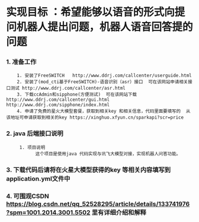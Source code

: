 实现目标 ：希望能够以语音的形式向提问机器人提出问题，机器人语音回答提的问题
===

### 1. 准备工作

        1. 安装了FreeSWITCH   http://www.ddrj.com/callcenter/userguide.html
        2. 安装了(mod_cti基于FreeSWITCH)-语音识别（asr）接口  可在该网站申请相关接口测试 http://www.ddrj.com/callcenter/asr.html
        3. 下载ccAdmin和sipphone(方便测试)  可在该网站下载 http://www.ddrj.com/callcenter/gui.html  http://www.ddrj.com/sipphone/index.html
        4. 申请了免费的星火大模型套餐，获取到相关key 和相关信息，代码里面要填写的  从该地址可申请获取到相关的key https://xinghuo.xfyun.cn/sparkapi?scr=price
### 2. java 后端接口说明

         1. 项目说明
               这个项目是使用java 代码实现与讯飞大模型对接，实现机器人问答功能。
### 3. 下载代码后请将在火星大模型获得的key 等相关内容填写到 application.yml文件中
### 4. 可围观CSDN https://blog.csdn.net/qq_52528295/article/details/133741976?spm=1001.2014.3001.5502  里有详细介绍和解释
